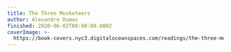 ```yaml
---
title: The Three Musketeers
author: Alexandre Dumas
finished: 2020-06-02T00:00:00.000Z
coverImage: >-
  https://book-covers.nyc3.digitaloceanspaces.com/readings/the-three-musketeers-01.jpg
---
```

